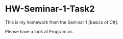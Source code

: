 # HW-Seminar-1-Task2
This is my homework from the Seminar 1 [basics of С#].

Please have a look at Program.cs.
